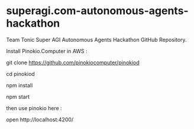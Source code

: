# superagi.com-autonomous-agents-hackathon
Team Tonic Super AGI Autonomous Agents Hackathon GitHub Repository.


Install Pinokio.Computer in AWS :

 git clone https://github.com/pinokiocomputer/pinokiod

cd pinokiod

npm install

npm start

then use pinokio here : 

open http://localhost:4200/
